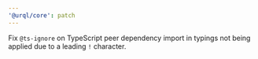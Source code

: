```yaml
---
'@urql/core': patch
---
```


Fix `@ts-ignore` on TypeScript peer dependency import in typings not being applied due to a leading `!` character.
